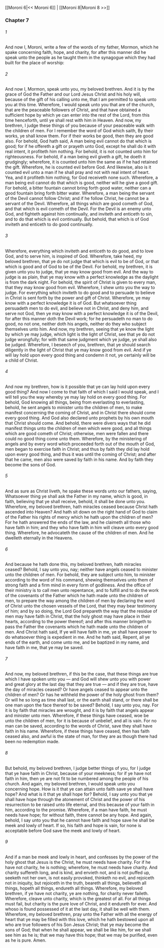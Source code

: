 [[Moroni 6|<< Moroni 6]]  |  [[Moroni 8|Moroni 8 >>]]

### Chapter 7
###### 1
And now I, Moroni, write a few of the words of my father, Mormon, which he spake concerning faith, hope, and charity, for after this manner did he speak unto the people as he taught them in the synagogue which they had built for the place of worship:

###### 2
And now I, Mormon, speak unto you, my beloved brethren. And it is by the grace of God the Father and our Lord Jesus Christ and his holy will, because of the gift of his calling unto me, that I am permitted to speak unto you at this time. Wherefore, I would speak unto you that are of the church, that are the peaceable followers of Christ, and that have obtained a sufficient hope by which ye can enter into the rest of the Lord, from this time henceforth, until ye shall rest with him in Heaven. And now, my brethren, I judge these things of you because of your peaceable walk with the children of men. For I remember the word of God which saith, By their works, ye shall know them. For if their works be good, then they are good also. For behold, God hath said, A man being evil cannot do that which is good; for if he offereth a gift or prayeth unto God, except he shall do it with real intent, it profiteth him nothing. For behold, it is not counted unto him for righteousness. For behold, if a man being evil giveth a gift, he doeth it grudgingly; wherefore, it is counted unto him the same as if he had retained the gift. Wherefore, he is counted evil before God. And likewise, also is it counted evil unto a man if he shall pray and not with real intent of heart. Yea, and it profiteth him nothing, for God receiveth none such. Wherefore, a man being evil cannot do that which is good, neither will he give a good gift. For behold, a bitter fountain cannot bring forth good water, neither can a good fountain bring forth bitter water. Wherefore, a man being the servant of the Devil cannot follow Christ; and if he follow Christ, he cannot be a servant of the Devil. Wherefore, all things which are good cometh of God, and that which is evil cometh of the Devil. For the Devil is an enemy unto God, and fighteth against him continually, and inviteth and enticeth to sin, and to do that which is evil continually. But behold, that which is of God inviteth and enticeth to do good continually.

###### 3
Wherefore, everything which inviteth and enticeth to do good, and to love God, and to serve him, is inspired of God. Wherefore, take heed, my beloved brethren, that ye do not judge that which is evil to be of God, or that which is good and of God to be of the Devil. For behold, my brethren, it is given unto you to judge, that ye may know good from evil. And the way to judge is as plain, that ye may know with a perfect knowledge as the daylight is from the dark night. For behold, the spirit of Christ is given to every man, that they may know good from evil. Wherefore, I shew unto you the way to judge. For everything which inviteth to do good and to persuade to believe in Christ is sent forth by the power and gift of Christ. Wherefore, ye may know with a perfect knowledge it is of God. But whatsoever thing persuadeth men to do evil, and believe not in Christ, and deny him, and serve not God, then ye may know with a perfect knowledge it is of the Devil, for after this manner doth the Devil work; for he persuadeth no man to do good, no not one, neither doth his angels, neither do they who subject themselves unto him. And now, my brethren, seeing that ye know the light by which ye may judge, which light is the light of Christ, see that ye do not judge wrongfully; for with that same judgment which ye judge, ye shall also be judged. Wherefore, I beseech of you, brethren, that ye should search diligently in the light of Christ that ye may know good from evil. And if ye will lay hold upon every good thing and condemn it not, ye certainly will be a child of Christ.

###### 4
And now my brethren, how is it possible that ye can lay hold upon every good thing? And now I come to that faith of which I said I would speak, and I will tell you the way whereby ye may lay hold on every good thing. For behold, God knowing all things, being from everlasting to everlasting, behold, he sent angels to minister unto the children of men, to make manifest concerning the coming of Christ, and in Christ there should come every good thing. And God also declared unto prophets by his own mouth that Christ should come. And behold, there were divers ways that he did manifest things unto the children of men which were good, and all things which are good cometh of Christ; otherwise, men were fallen and there could no good thing come unto them. Wherefore, by the ministering of angels and by every word which proceeded forth out of the mouth of God, men began to exercise faith in Christ; and thus by faith they did lay hold upon every good thing, and thus it was until the coming of Christ; and after that he came, men also were saved by faith in his name. And by faith they become the sons of God.

###### 5
And as sure as Christ liveth, he spake these words unto our fathers, saying, Whatsoever thing ye shall ask the Father in my name, which is good, in faith, believing that ye shall receive, behold, it shall be done unto you. Wherefore, my beloved brethren, hath miracles ceased because Christ hath ascended into Heaven? And hath sit down on the right hand of God to claim of the Father his rights of mercy which he hath upon the children of men? For he hath answered the ends of the law, and he claimeth all those who have faith in him; and they who have faith in him will cleave unto every good thing. Wherefore, he advocateth the cause of the children of men. And he dwelleth eternally in the Heavens.

###### 6
And because he hath done this, my beloved brethren, hath miracles ceased? Behold, I say unto you, nay; neither have angels ceased to minister unto the children of men. For behold, they are subject unto him, to minister according to the word of his command, shewing themselves unto them of strong faith and a firm mind in every form of godliness. And the office of their ministry is to call men unto repentance, and to fulfill and to do the work of the covenants of the Father which he hath made unto the children of men, to prepare the way among the children of men by declaring the word of Christ unto the chosen vessels of the Lord, that they may bear testimony of him; and by so doing, the Lord God prepareth the way that the residue of men may have faith in Christ, that the holy ghost may have place in their hearts, according to the power thereof; and after this manner bringeth to pass the Father the covenants which he hath made unto the children of men. And Christ hath said, If ye will have faith in me, ye shall have power to do whatsoever thing is expedient in me. And he hath said, Repent, all ye ends of the earth, and come unto me, and be baptized in my name, and have faith in me, that ye may be saved.

###### 7
And now, my beloved brethren, if this be the case, that these things are true which I have spoken unto you — and God will shew unto you with power and great glory at the last day that they are true — and if they are true, have the day of miracles ceased? Or have angels ceased to appear unto the children of men? Or has he withheld the power of the holy ghost from them? Or will he so long as time shall last, or the earth shall stand, or there shall be one man upon the face thereof to be saved? Behold, I say unto you, nay. For it is by faith that miracles are wrought, and it is by faith that angels appear and minister unto men. Wherefore, if these things have ceased, woe be unto the children of men, for it is because of unbelief, and all is vain. For no man can be saved, according to the words of Christ, save they shall have faith in his name. Wherefore, if these things have ceased, then has faith ceased also, and awful is the state of man, for they are as though there had been no redemption made.

###### 8
But behold, my beloved brethren, I judge better things of you, for I judge that ye have faith in Christ, because of your meekness; for if ye have not faith in him, then ye are not fit to be numbered among the people of his church. And again, my beloved brethren, I would speak unto you concerning hope. How is it that ye can attain unto faith save ye shall have hope? And what is it that ye shall hope for? Behold, I say unto you that ye shall have hope through the atonement of Christ and the power of his resurrection to be raised unto life eternal, and this because of your faith in him, according to the promise. Wherefore, if a man have faith, he must needs have hope; for without faith, there cannot be any hope. And again, behold, I say unto you that he cannot have faith and hope save he shall be meek and lowly of heart. If so, his faith and hope is vain, for none is acceptable before God save the meek and lowly of heart.

###### 9
And if a man be meek and lowly in heart, and confesses by the power of the holy ghost that Jesus is the Christ, he must needs have charity. For if he have not charity, he is nothing; wherefore, he must needs have charity. And charity suffereth long, and is kind, and envieth not, and is not puffed up, seeketh not her own, is not easily provoked, thinketh no evil, and rejoiceth not in iniquity, but rejoiceth in the truth, beareth all things, believeth all things, hopeth all things, endureth all things. Wherefore, my beloved brethren, if ye have not charity, ye are nothing, for charity never faileth. Wherefore, cleave unto charity, which is the greatest of all. For all things must fail, but charity is the pure love of Christ, and it endureth for ever. And whoso is found possessed of it at the last day, it shall be well with them. Wherefore, my beloved brethren, pray unto the Father with all the energy of heart that ye may be filled with this love, which he hath bestowed upon all who are true followers of his Son Jesus Christ; that ye may become the sons of God; that when he shall appear, we shall be like him, for we shall see him as he is; that we may have this hope; that we may be purified, even as he is pure. Amen.
